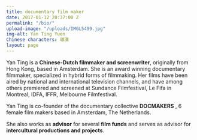 ```yaml
---
title: documentary film maker
date: 2017-01-12 20:37:00 Z
permalink: "/bio/"
upload-image: "/uploads/IMGL5499.jpg"
img-alt: Yan Ting Yuen
Chinese characters: 導演
layout: page
---
```


Yan Ting is a **Chinese-Dutch filmmaker and screenwriter**, originally from Hong Kong, based in Amsterdam. She is an award winning documentary filmmaker, specialized in hybrid forms of filmmaking. Her films have been aired by national and international television channels, and have among others premiered and screened at Sundance Filmfestival, Le Fifa in Montreal, IDFA, IFFR, Melbourne Filmfestival. 

Yan Ting is co-founder of the documentary collective **DOCMAKERS** [](http://www.docmakers.nl), 6 female film makers based in Amsterdam, The Netherlands. 

She also works as **advisor** for several **film funds** and serves as advisor for **intercultural productions and projects**. 
